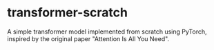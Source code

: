 # transformer-scratch
A simple transformer model implemented from scratch using PyTorch, inspired by the original paper "Attention Is All You Need".
